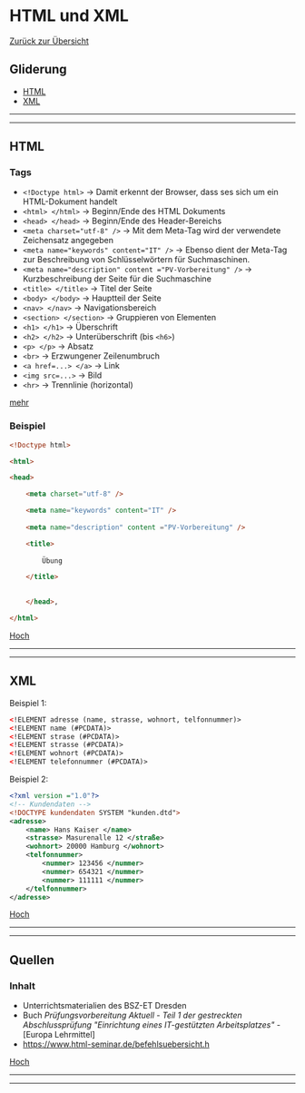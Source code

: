 # HTML und XML

[Zurück zur Übersicht](../readme.md)

## Gliderung

- [HTML](#html)
- [XML](#xml)

---
---

## HTML

### Tags

- `<!Doctype html>`  -> Damit erkennt der Browser, dass ses sich um ein HTML-Dokument handelt
- `<html> </html>` -> Beginn/Ende des HTML Dokuments
- `<head> </head>` -> Beginn/Ende des Header-Bereichs
- `<meta charset="utf-8" />` -> Mit dem Meta-Tag wird der verwendete Zeichensatz angegeben
- `<meta name="keywords" content="IT" />` -> Ebenso dient der Meta-Tag zur Beschreibung von Schlüsselwörtern für Suchmaschinen.
- `<meta name="description" content ="PV-Vorbereitung" />` -> Kurzbeschreibung der Seite für die Suchmaschine
- `<title> </title>` -> Titel der Seite
- `<body> </body>` -> Hauptteil der Seite
- `<nav> </nav>` -> Navigationsbereich
- `<section> </section>` -> Gruppieren von Elementen
- `<h1> </h1>` -> Überschrift
- `<h2> </h2>` -> Unterüberschrift (bis `<h6>`)
- `<p> </p>` -> Absatz
- `<br>` -> Erzwungener Zeilenumbruch
- `<a href=...> </a>` -> Link
- `<img src=...>` -> Bild
- `<hr>` -> Trennlinie (horizontal)

[mehr](https://www.html-seminar.de/befehlsuebersicht.htm)

### Beispiel

```html
<!Doctype html>

<html>

<head>

    <meta charset="utf-8" />

    <meta name="keywords" content="IT" />
    
    <meta name="description" content ="PV-Vorbereitung" />

    <title>
    
        Übung

    </title>

    
    </head>‚

</html>
```

[Hoch](#gliderung)

---
---

## XML

Beispiel 1:

```xml
<!ELEMENT adresse (name, strasse, wohnort, telfonnummer)>
<!ELEMENT name (#PCDATA)>
<!ELEMENT strase (#PCDATA)>
<!ELEMENT strasse (#PCDATA)>
<!ELEMENT wohnort (#PCDATA)>
<!ELEMENT telefonnummer (#PCDATA)>
```

Beispiel 2:

```xml
<?xml version ="1.0"?>
<!-- Kundendaten -->
<!DOCTYPE kundendaten SYSTEM "kunden.dtd">
<adresse>
    <name> Hans Kaiser </name>
    <strasse> Masurenalle 12 </straße>
    <wohnort> 20000 Hamburg </wohnort>
    <telfonnummer>
        <nummer> 123456 </nummer>
        <nummer> 654321 </nummer>
        <nummer> 111111 </nummer>
    </telfonnummer>
</adresse>
```

[Hoch](#gliderung)

---
---

## Quellen

### Inhalt

- Unterrichtsmaterialien des BSZ-ET Dresden
- Buch *Prüfungsvorbereitung Aktuell - Teil 1 der gestreckten Abschlussprüfung "Einrichtung eines IT-gestützten Arbeitsplatzes"* -  [Europa Lehrmittel]
- <https://www.html-seminar.de/befehlsuebersicht.h>

[Hoch](#gliderung)

---
---
